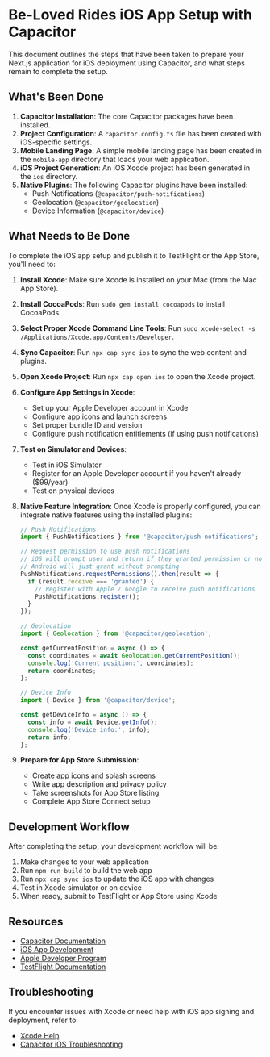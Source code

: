 # Be-Loved Rides iOS App Setup with Capacitor

This document outlines the steps that have been taken to prepare your Next.js application for iOS deployment using Capacitor, and what steps remain to complete the setup.

## What's Been Done

1. **Capacitor Installation**: The core Capacitor packages have been installed.
2. **Project Configuration**: A `capacitor.config.ts` file has been created with iOS-specific settings.
3. **Mobile Landing Page**: A simple mobile landing page has been created in the `mobile-app` directory that loads your web application.
4. **iOS Project Generation**: An iOS Xcode project has been generated in the `ios` directory.
5. **Native Plugins**: The following Capacitor plugins have been installed:
   - Push Notifications (`@capacitor/push-notifications`)
   - Geolocation (`@capacitor/geolocation`)
   - Device Information (`@capacitor/device`)

## What Needs to Be Done

To complete the iOS app setup and publish it to TestFlight or the App Store, you'll need to:

1. **Install Xcode**: Make sure Xcode is installed on your Mac (from the Mac App Store).
2. **Install CocoaPods**: Run `sudo gem install cocoapods` to install CocoaPods.
3. **Select Proper Xcode Command Line Tools**: Run `sudo xcode-select -s /Applications/Xcode.app/Contents/Developer`.
4. **Sync Capacitor**: Run `npx cap sync ios` to sync the web content and plugins.
5. **Open Xcode Project**: Run `npx cap open ios` to open the Xcode project.
6. **Configure App Settings in Xcode**:
   - Set up your Apple Developer account in Xcode
   - Configure app icons and launch screens
   - Set proper bundle ID and version
   - Configure push notification entitlements (if using push notifications)

7. **Test on Simulator and Devices**:
   - Test in iOS Simulator
   - Register for an Apple Developer account if you haven't already ($99/year)
   - Test on physical devices

8. **Native Feature Integration**:
   Once Xcode is properly configured, you can integrate native features using the installed plugins:

   ```javascript
   // Push Notifications
   import { PushNotifications } from '@capacitor/push-notifications';

   // Request permission to use push notifications
   // iOS will prompt user and return if they granted permission or not
   // Android will just grant without prompting
   PushNotifications.requestPermissions().then(result => {
     if (result.receive === 'granted') {
       // Register with Apple / Google to receive push notifications
       PushNotifications.register();
     }
   });

   // Geolocation
   import { Geolocation } from '@capacitor/geolocation';

   const getCurrentPosition = async () => {
     const coordinates = await Geolocation.getCurrentPosition();
     console.log('Current position:', coordinates);
     return coordinates;
   };

   // Device Info
   import { Device } from '@capacitor/device';

   const getDeviceInfo = async () => {
     const info = await Device.getInfo();
     console.log('Device info:', info);
     return info;
   };
   ```

9. **Prepare for App Store Submission**:
   - Create app icons and splash screens
   - Write app description and privacy policy
   - Take screenshots for App Store listing
   - Complete App Store Connect setup

## Development Workflow

After completing the setup, your development workflow will be:

1. Make changes to your web application
2. Run `npm run build` to build the web app
3. Run `npx cap sync ios` to update the iOS app with changes
4. Test in Xcode simulator or on device
5. When ready, submit to TestFlight or App Store using Xcode

## Resources

- [Capacitor Documentation](https://capacitorjs.com/docs)
- [iOS App Development](https://developer.apple.com/ios/)
- [Apple Developer Program](https://developer.apple.com/programs/)
- [TestFlight Documentation](https://developer.apple.com/testflight/)

## Troubleshooting

If you encounter issues with Xcode or need help with iOS app signing and deployment, refer to:
- [Xcode Help](https://help.apple.com/xcode/mac/current/)
- [Capacitor iOS Troubleshooting](https://capacitorjs.com/docs/ios/troubleshooting) 